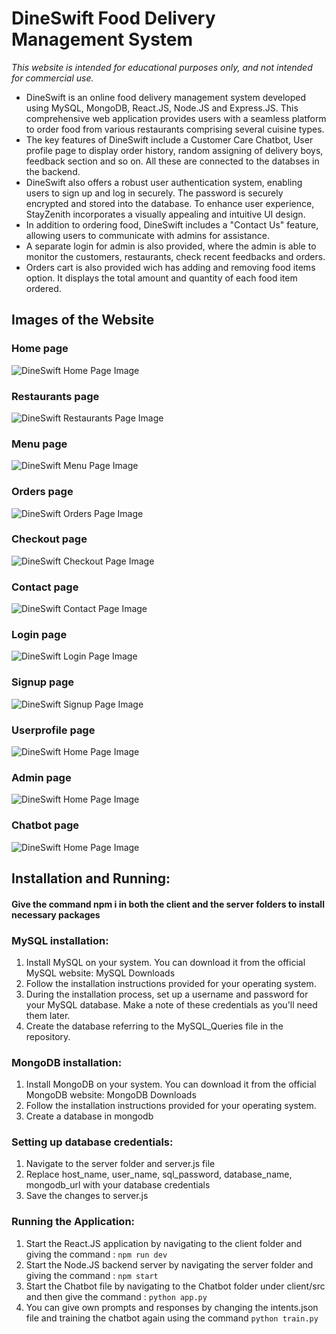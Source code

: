# DineSwift Food Delivery Management System

_*This website is intended for educational purposes only, and not intended for commercial use.*_

+ DineSwift is an online food delivery management system developed using MySQL, MongoDB, React.JS, Node.JS and Express.JS. This comprehensive web application provides users with a seamless platform to order food from various restaurants comprising several cuisine types.
+ The key features of DineSwift include a Customer Care Chatbot, User profile page to display order history, random assigning of delivery boys, feedback section and so on. All these are connected to the databses in the backend.
+ DineSwift also offers a robust user authentication system, enabling users to sign up and log in securely. The password is securely encrypted and stored into the database. To enhance user experience, StayZenith incorporates a visually appealing and intuitive UI design. 
+ In addition to ordering food, DineSwift includes a "Contact Us" feature, allowing users to communicate with admins for assistance.
+ A separate login for admin is also provided, where the admin is able to monitor the customers, restaurants, check recent feedbacks and orders.
+ Orders cart is also provided wich has adding and removing food items option. It displays the total amount and quantity of each food item ordered. 

## Images of the Website
### Home page
![DineSwift Home Page Image](/websiteimages/homepage.png)

### Restaurants page
![DineSwift Restaurants Page Image](/websiteimages/restaurantspage.png)

### Menu page
![DineSwift Menu Page Image](/websiteimages/menupage.png)

### Orders page
![DineSwift Orders Page Image](/websiteimages/orderspage.png)

### Checkout page
![DineSwift Checkout Page Image](/websiteimages/checkoutpage.png)

### Contact page
![DineSwift Contact Page Image](/websiteimages/contactpage.png)

### Login page
![DineSwift Login Page Image](/websiteimages/loginpage.png)

### Signup page
![DineSwift Signup Page Image](/websiteimages/signuppage.png)

### Userprofile page
![DineSwift Home Page Image](/websiteimages/userprofilepage.png)

### Admin page
![DineSwift Home Page Image](/websiteimages/adminpage.png)

### Chatbot page
![DineSwift Home Page Image](/websiteimages/chatbotpage.png)

## Installation and Running:

#### Give the command npm i in both the client and the server folders to install necessary packages

### MySQL installation:
1. Install MySQL on your system. You can download it from the official MySQL website: MySQL Downloads
2. Follow the installation instructions provided for your operating system.
3. During the installation process, set up a username and password for your MySQL database. Make a note of these credentials as you'll need them later.
4. Create the database referring to the MySQL_Queries file in the repository.

### MongoDB installation:
1. Install MongoDB on your system. You can download it from the official MongoDB website: MongoDB Downloads
2. Follow the installation instructions provided for your operating system.
3. Create a database in mongodb

### Setting up database credentials:
1. Navigate to the server folder and server.js file
2. Replace host_name, user_name, sql_password, database_name, mongodb_url with your database credentials
3. Save the changes to server.js

### Running the Application:
1. Start the React.JS application by navigating to the client folder and giving the command : ```npm run dev```
2. Start the Node.JS backend server by navigating the server folder and giving the command : ```npm start```
3. Start the Chatbot file by navigating to the Chatbot folder under client/src and then give the command : ```python app.py```
4. You can give own prompts and responses by changing the intents.json file and training the chatbot again using the command ```python train.py```

